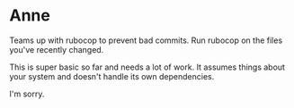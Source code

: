 # Anne

Teams up with rubocop to prevent bad commits. Run rubocop on the files you've recently changed.

This is super basic so far and needs a lot of work. It assumes things about your system and doesn't handle its own dependencies.

I'm sorry.
